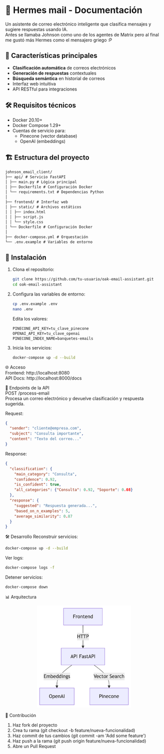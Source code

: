 # 📧 Hermes mail - Documentación

Un asistente de correo electrónico inteligente que clasifica mensajes y sugiere respuestas usando IA.  
Antes se llamaba Johnson como uno de los agentes de Matrix pero al final me gustó más Hermes como el mensajero griego :P

## 🚀 Características principales

- **Clasificación automática** de correos electrónicos
- **Generación de respuestas** contextuales
- **Búsqueda semántica** en historial de correos
- Interfaz web intuitiva
- API RESTful para integraciones

## 🛠 Requisitos técnicos
- Docker 20.10+
- Docker Compose 1.29+
- Cuentas de servicio para:
  - Pinecone (vector database)
  - OpenAI (embeddings)

## 🏗 Estructura del proyecto
```
johnson_email_client/  
├── api/ # Servicio FastAPI  
│ ├── main.py # Lógica principal  
│ ├── Dockerfile # Configuración Docker  
│ └── requirements.txt # Dependencias Python  
│  
├── frontend/ # Interfaz web  
│ ├── static/ # Archivos estáticos  
│ │ ├── index.html
│ │ ├── script.js
│ │ └── style.css
│ └── Dockerfile # Configuración Docker  
│  
├── docker-compose.yml # Orquestación  
└── .env.example # Variables de entorno  
```

## 🚀 Instalación

1. Clona el repositorio:
   ```bash
   git clone https://github.com/tu-usuario/oak-email-assistant.git
   cd oak-email-assistant
   ```

2. Configura las variables de entorno:
    ```bash
    cp .env.example .env
    nano .env
    ```

    Edita los valores:
    ```env
    PINECONE_API_KEY=tu_clave_pinecone
    OPENAI_API_KEY=tu_clave_openai
    PINECONE_INDEX_NAME=banquetes-emails
    ```

3. Inicia los servicios:
    ```bash
    docker-compose up -d --build
    ```

🌐 Acceso  
Frontend: http://localhost:8080  
API Docs: http://localhost:8000/docs  

🔌 Endpoints de la API  
POST /process-email  
Procesa un correo electrónico y devuelve clasificación y respuesta sugerida.  

Request:

```json
{
  "sender": "cliente@empresa.com",
  "subject": "Consulta importante",
  "content": "Texto del correo..."
}
```

Response:

```json
{
  "classification": {
    "main_category": "Consulta",
    "confidence": 0.92,
    "is_confident": true,
    "all_categories": {"Consulta": 0.92, "Soporte": 0.08}
  },
  "response": {
    "suggested": "Respuesta generada...",
    "based_on_n_examples": 5,
    "average_similarity": 0.87
  }
}
```

🛠 Desarrollo
Reconstruir servicios:
```bash
docker-compose up -d --build
```
Ver logs:
```bash
docker-compose logs -f
```
Detener servicios:
```bash
docker-compose down
```

📊 Arquitectura

<div align="center">
    <img src="./images/Arquitectura.png" alt="Arquitectura del sistema" width="300">
</div>

🤝 Contribución  
1. Haz fork del proyecto  
2. Crea tu rama (git checkout -b feature/nueva-funcionalidad)  
3. Haz commit de tus cambios (git commit -am 'Add some feature')  
4. Haz push a la rama (git push origin feature/nueva-funcionalidad)  
5. Abre un Pull Request